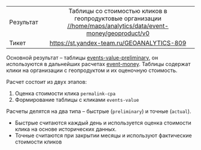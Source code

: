 | | |
|:------------- |:-------------:|
| Результат | Таблицы со стоимостью кликов в геопродуктовые организации [//home/maps/analytics/data/event-money/geoproduct/v0](https://yt.yandex-team.ru/hahn/navigation?path=//home/maps/analytics/data/event-money/geoproduct/v0) |
| Тикет | https://st.yandex-team.ru/GEOANALYTICS-809 |

Основной результат – таблицы [events-value-preliminary](https://yt.yandex-team.ru/hahn/navigation?path=//home/maps/analytics/data/event-money/geoproduct/v0/events-value-preliminary), он используются в дальнейших расчетах [event-money](https://wiki.yandex-team.ru/statbox/statkey/cubes/money/). Таблицы содержат клики на организации с геопродуктом и их оценочную стоимость.

Расчет состоит из двух этапов:
1. Оценка стоимости клика `permalink-cpa`
1. Формирование таблицы с кликами `events-value`

Расчеты делятся на два типа – быстрые (`preliminary`) и точные (`actual`).
- Быстрые считаются каждый день и используется оценка стоимости клика на основе исторических данных.
- Точные считаются при закрытии месяцы и используют фактические стоимости кликов
